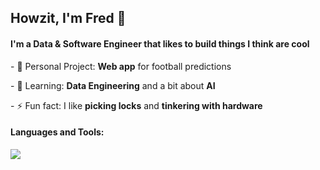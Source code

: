 <h2>Howzit, I'm Fred 👋</h2>
<h4>I'm a Data & Software Engineer that likes to build things I think are cool</h4>

<p>- 🔨 Personal Project: <strong>Web app</strong> for football predictions</p>
<p>- 🌱 Learning: <strong>Data Engineering</strong> and a bit about <strong>AI</strong></p>
<p>- ⚡ Fun fact: I like <strong>picking locks</strong> and <strong>tinkering with hardware</strong></p>

<h4 align="left">Languages and Tools:</h4>

<p align="left">   <a href="https://skillicons.dev">     <img src="https://skillicons.dev/icons?i=js,ts,py,react,mysql,postgres,mongodb,prisma,redis,git,azure,aws,linux,selenium" />   </a> </p>
